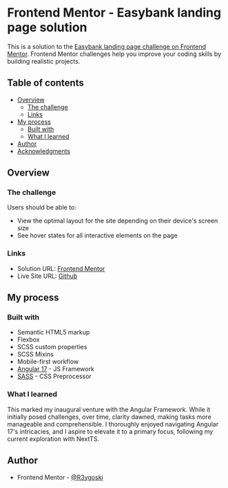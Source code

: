 # Frontend Mentor - Easybank landing page solution

This is a solution to the [Easybank landing page challenge on Frontend Mentor](https://www.frontendmentor.io/challenges/easybank-landing-page-WaUhkoDN). Frontend Mentor challenges help you improve your coding skills by building realistic projects. 

## Table of contents

- [Overview](#overview)
  - [The challenge](#the-challenge)
  - [Links](#links)
- [My process](#my-process)
  - [Built with](#built-with)
  - [What I learned](#what-i-learned)
- [Author](#author)
- [Acknowledgments](#acknowledgments)

## Overview

### The challenge

Users should be able to:

- View the optimal layout for the site depending on their device's screen size
- See hover states for all interactive elements on the page

### Links

- Solution URL: [Frontend Mentor](https://www.frontendmentor.io/challenges/easybank-landing-page-WaUhkoDN/hub?share=true)
- Live Site URL: [Github](https://r3ygoski.github.io/easybank-landing-page-angular17/)

## My process

### Built with

- Semantic HTML5 markup
- Flexbox
- SCSS custom properties
- SCSS Mixins
- Mobile-first workflow
- [Angular 17](https://angular.dev/) - JS Framework
- [SASS](https://sass-lang.com/) - CSS Preprocessor

### What I learned

This marked my inaugural venture with the Angular Framework. While it initially posed challenges, over time, clarity dawned, making tasks more manageable and comprehensible. I thoroughly enjoyed navigating Angular 17's intricacies, and I aspire to elevate it to a primary focus, following my current exploration with NextTS.

## Author

- Frontend Mentor - [@R3ygoski](https://www.frontendmentor.io/profile/R3ygoski)
